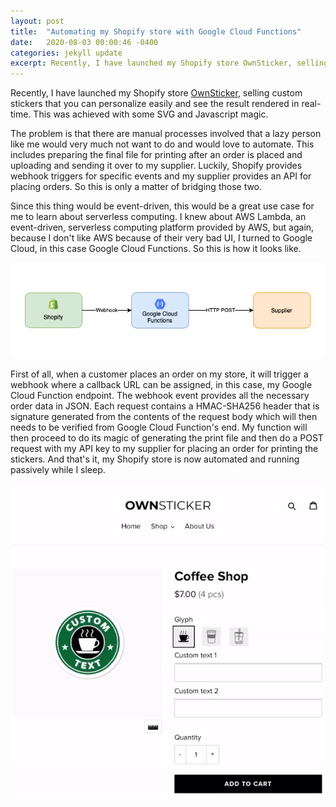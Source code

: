```yaml
---
layout: post
title:  "Automating my Shopify store with Google Cloud Functions"
date:   2020-08-03 00:00:46 -0400
categories: jekyll update
excerpt: Recently, I have launched my Shopify store OwnSticker, selling custom stickers that you can personalize easily and see the result rendered in real-time...
---
```


Recently, I have launched my Shopify store [OwnSticker](https://ownsticker.com), selling custom stickers that you can personalize easily and see the result rendered in real-time. This was achieved with some SVG and Javascript magic.

The problem is that there are manual processes involved that a lazy person like me would very much not want to do and would love to automate. This includes preparing the final file for printing after an order is placed and uploading and sending it over to my supplier. Luckily, Shopify provides webhook triggers for specific events and my supplier provides an API for placing orders. So this is only a matter of bridging those two.

Since this thing would be event-driven, this would be a great use case for me to learn about serverless computing. I knew about AWS Lambda, an event-driven, serverless computing platform provided by AWS, but again, because I don't like AWS because of their very bad UI, I turned to Google Cloud, in this case Google Cloud Functions. So this is how it looks like.

![Shopify automation](/assets/shopify_automation.png)

First of all, when a customer places an order on my store, it will trigger a webhook where a callback URL can be assigned, in this case, my Google Cloud Function endpoint. The webhook event provides all the necessary order data in JSON. Each request contains a HMAC-SHA256 header that is signature generated from the contents of the request body which will then needs to be verified from Google Cloud Function's end. My function will then proceed to do its magic of generating the print file and then do a POST request with my API key to my supplier for placing an order for printing the stickers. And that's it, my Shopify store is now automated and running passively while I sleep.

![OwnSticker](/assets/ownsticker.gif)